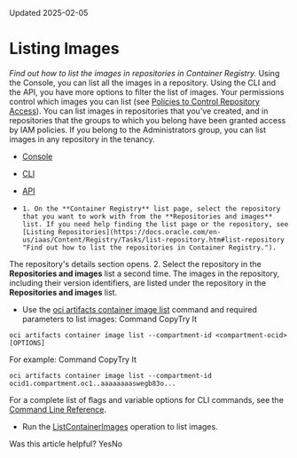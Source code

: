 Updated 2025-02-05
# Listing Images
_Find out how to list the images in repositories in Container Registry._
Using the Console, you can list all the images in a repository. Using the CLI and the API, you have more options to filter the list of images.
Your permissions control which images you can list (see [Policies to Control Repository Access](https://docs.oracle.com/en-us/iaas/Content/Registry/Concepts/registrypolicyrepoaccess.htm#Policies_to_Control_Repository_Access "Find out how to set up policies to control access to repositories in Container Registry, along with some examples of common policies.")). You can list images in repositories that you've created, and in repositories that the groups to which you belong have been granted access by IAM policies. If you belong to the Administrators group, you can list images in any repository in the tenancy.
  * [Console](https://docs.oracle.com/en-us/iaas/Content/Registry/Tasks/list-images.htm)
  * [CLI](https://docs.oracle.com/en-us/iaas/Content/Registry/Tasks/list-images.htm)
  * [API](https://docs.oracle.com/en-us/iaas/Content/Registry/Tasks/list-images.htm)


  *     1. On the **Container Registry** list page, select the repository that you want to work with from the **Repositories and images** list. If you need help finding the list page or the repository, see [Listing Repositories](https://docs.oracle.com/en-us/iaas/Content/Registry/Tasks/list-repository.htm#list-repository "Find out how to list the repositories in Container Registry.").
The repository's details section opens.
    2. Select the repository in the **Repositories and images** list a second time.
The images in the repository, including their version identifiers, are listed under the repository in the **Repositories and images** list.
  * Use the [oci artifacts container image list](https://docs.oracle.com/iaas/tools/oci-cli/latest/oci_cli_docs/cmdref/artifacts/container/image/list.html) command and required parameters to list images:
Command
CopyTry It
```
oci artifacts container image list --compartment-id <compartment-ocid> [OPTIONS]
```

For example:
Command
CopyTry It
```
oci artifacts container image list --compartment-id ocid1.compartment.oc1..aaaaaaaaswegb83o...
```

For a complete list of flags and variable options for CLI commands, see the [Command Line Reference](https://docs.oracle.com/iaas/tools/oci-cli/latest/oci_cli_docs/index.html).
  * Run the [ListContainerImages](https://docs.oracle.com/iaas/api/#/en/registry/latest/ContainerImageSummary/ListContainerImages) operation to list images.


Was this article helpful?
YesNo

